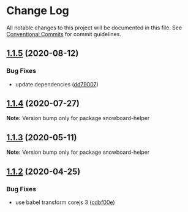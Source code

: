 # Change Log

All notable changes to this project will be documented in this file.
See [Conventional Commits](https://conventionalcommits.org) for commit guidelines.

## [1.1.5](https://github.com/bukalapak/snowboard/compare/snowboard-helper@1.1.4...snowboard-helper@1.1.5) (2020-08-12)


### Bug Fixes

* update dependencies ([dd79007](https://github.com/bukalapak/snowboard/commit/dd79007450a6a461849cd6dacfaa9eda00917c90))





## [1.1.4](https://github.com/bukalapak/snowboard/compare/snowboard-helper@1.1.3...snowboard-helper@1.1.4) (2020-07-27)

**Note:** Version bump only for package snowboard-helper





## [1.1.3](https://github.com/bukalapak/snowboard/compare/snowboard-helper@1.1.2...snowboard-helper@1.1.3) (2020-05-11)

**Note:** Version bump only for package snowboard-helper





## [1.1.2](https://github.com/bukalapak/snowboard/compare/snowboard-helper@1.1.1...snowboard-helper@1.1.2) (2020-04-25)


### Bug Fixes

* use babel transform corejs 3 ([cdbf00e](https://github.com/bukalapak/snowboard/commit/cdbf00e5f5911c4a49f6c2254a2dd1c7a87b0ace))
